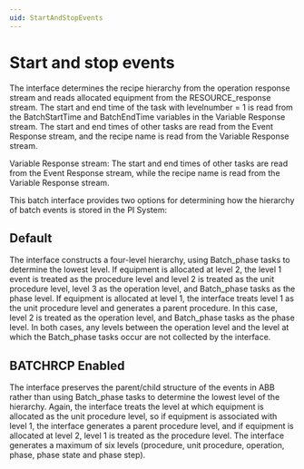 ```yaml
---
uid: StartAndStopEvents
---
```


# Start and stop events

The interface determines the recipe hierarchy from the operation response stream and reads allocated equipment from the RESOURCE_response stream. The start and end time of the task with levelnumber = 1 is read from the BatchStartTime and BatchEndTime variables in the Variable Response stream. The start and end times of other tasks are read from the Event Response stream, and the recipe name is read from the Variable Response stream.

Variable Response stream: The start and end times of other tasks are read from the Event Response stream, while the recipe name is read from the Variable Response stream.

This batch interface provides two options for determining how the hierarchy of batch events is stored in the PI System:

## Default

The interface constructs a four-level hierarchy, using Batch_phase tasks to determine the lowest level. If equipment is allocated at level 2, the level 1 event is treated as the procedure level and level 2 is treated as the unit procedure level, level 3 as the operation level, and Batch_phase tasks as the phase level. If equipment is allocated at level 1, the interface treats level 1 as the unit procedure level and generates a parent procedure. In this case, level 2 is treated as the operation level, and Batch_phase tasks as the phase level. In both cases, any levels between the operation level and the level at which the Batch_phase tasks occur are not collected by the interface.

## BATCHRCP Enabled

The interface preserves the parent/child structure of the events in ABB rather than using Batch_phase tasks to determine the lowest level of the hierarchy. Again, the interface treats the level at which equipment is allocated as the unit procedure level, so if equipment is associated with level 1, the interface generates a parent procedure level, and if equipment is allocated at level 2, level 1 is treated as the procedure level. The interface generates a maximum of six levels (procedure, unit procedure, operation, phase, phase state and phase step).
